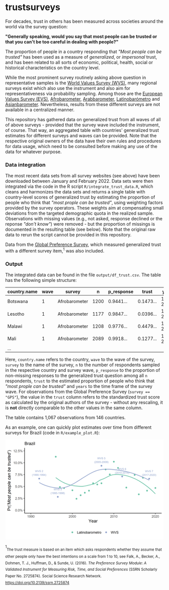 

# trustsurveys

For decades, trust in others has been measured across societies around the world via the survey question:

**"Generally speaking, would you say that most people can be trusted or that you can't be too careful in dealing with people?"**

The proportion of people in a country responding that *"Most people can be trusted"* has been used as a measure of *generalized*, or *impersonal* trust, and has been related to all sorts of economic, political, health, social or historical characteristics on the country level.

While the most prominent survey routinely asking above question in representative samples is the [World Values Survey (WVS)](https://www.worldvaluessurvey.org/), many regional surveys exist which also use the instrument and also aim for representativeness via probability sampling. Among those are the [European Values Survey (EVS)](https://europeanvaluesstudy.eu/), [Afrobarometer](https://afrobarometer.org/), [Arabbarometer](https://www.arabbarometer.org/), [Latinobarómetro](https://www.latinobarometro.org/) and [Asianbarometer](http://www.asianbarometer.org/). Nevertheless, results from these different surveys are not available in a centralized manner. 

This repository has gathered data on generalized trust from all waves of all of above surveys - provided that the survey wave included the instrument, of course. That way, an aggregated table with countries' generalized trust estimates for different surveys and waves can be provided. Note that the respective original owners of the data have their own rules and procedures for data usage, which need to be consulted before making any use of the data for whatever purpose.

### Data integration

The most recent data sets from all survey websites (see above) have been downloaded between January and February 2022. Data sets were then integrated via the code in the R script `R/integrate_trust_data.R`, which cleans and harmonizes the data sets and returns a single table with country-level scores of generalized trust by estimating the proportion of people who think that *"most prople can be trusted"*, using weighting factors provided by the survey operators. These weights aim at compensating small deviations from the targeted demographic quota in the realized sample. Observations with missing values (e.g., not asked, response declined or the reponse *"don't know"*) were removed - but the proportion of missings is documented in the resulting table (see below). Note that the original raw data to rerun the script cannot be provided in this repository.

Data from the [Global Preference Survey](https://www.briq-institute.org/global-preferences/home), which measured generalized trust with a different survey item,<sup>1</sup> was also included.

### Output

The integrated data can be found in the file `output/df_trust.csv`. The table has the following simple structure:

| country.name    | wave | survey        | n    | p_response | trust     | years                                       
|-----------------|------|---------------|------|------------|-----------|----------------
| Botswana        | 1    | Afrobarometer | 1200 | 0.9441...  | 0.1473... | 1999-2001
| Lesotho         | 1    | Afrobarometer | 1177 | 0.9847...  | 0.0396... | 1999-2001
| Malawi          | 1    | Afrobarometer | 1208 | 0.9776...  | 0.4479... | 1999-2001
| Mali            | 1    | Afrobarometer | 2089 | 0.9918...  | 0.1277... | 1999-2001
| ...

Here, `country.name` refers to the country, `wave` to the wave of the survey, `survey` to the name of the survey, `n` to the number of respondents sampled in the respective country and survey wave, `p_response` to the proportion of non-missing responses to the generalized trust question among all `n` respondents, `trust` to the estimated proportion of people who think that *"most prople can be trusted"* and `years` to the time frame of the survey wave. For observations from the Global Preference Survey (`survey == "GPS"`), the value in the `trust` column refers to the standardized trust score as calculated by the original authors of the survey - without any rescaling, it is **not** directly comparable to the other values in the same column.

The table contains 1,067 observations from 146 countries.

As an example, one can quickly plot estimates over time from different surveys for Brazil (code in `R/example_plot.R`):

<p align="center">
<img src="https://github.com/stefgehrig/trustsurveys/blob/main/output/example_plot.png" width="600">
</p>

<sup>1</sup><sub>The trust measure is based on an item which asks respondents whether they assume that other people only have the best intentions on a scale from 1 to 10, see Falk, A., Becker, A., Dohmen, T. J., Huffman, D., & Sunde, U. (2016). *The Preference Survey Module: A Validated Instrument for Measuring Risk, Time, and Social Preferences* (SSRN Scholarly Paper No. 2725874). Social Science Research Network. https://doi.org/10.2139/ssrn.2725874

